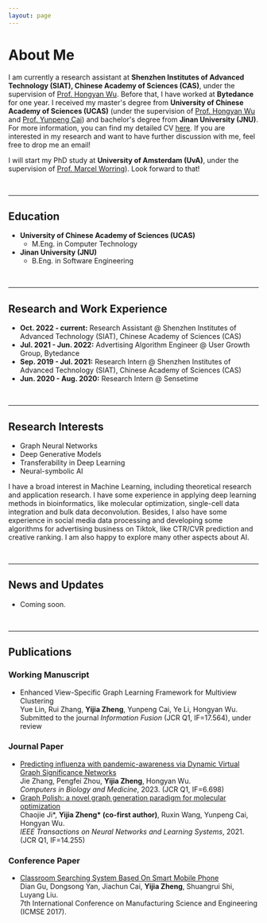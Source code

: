```yaml
---
layout: page
---
```


# About Me

I am currently a research assistant at **Shenzhen Institutes of Advanced Technology (SIAT), Chinese Academy of Sciences (CAS)**, under the supervision of [Prof. Hongyan Wu](https://people.ucas.edu.cn/~hywu). Before that, I have worked at **Bytedance** for one year. I received my master's degree from **University of Chinese Academy of Sciences (UCAS)** (under the supervision of [Prof. Hongyan Wu](https://people.ucas.edu.cn/~hywu) and [Prof. Yunpeng Cai](https://scholar.google.com/citations?user=_N0JJiEAAAAJ)) and bachelor's degree from **Jinan University (JNU)**. For more information, you can find my detailed CV [here](https://caihanlin.com/file/CV_Yijia_Zheng.pdf). If you are interested in my research and want to have further discussion with me, feel free to drop me an email! 

I will start my PhD study at **University of Amsterdam (UvA)**, under the supervision of [Prof. Marcel Worring](https://staff.fnwi.uva.nl/m.worring/)). Look forward to that!  

<br>

---

## Education

- **University of Chinese Academy of Sciences (UCAS)**
  - M.Eng. in Computer Technology
- **Jinan University (JNU)**
  - B.Eng. in Software Engineering

<br>

---

## Research and Work Experience

- **Oct. 2022 - current:** Research Assistant @ Shenzhen Institutes of Advanced Technology (SIAT), Chinese Academy of Sciences (CAS)
- **Jul. 2021 - Jun. 2022:** Advertising Algorithm Engineer @ User Growth Group, Bytedance
- **Sep. 2019 - Jul. 2021:** Research Intern @ Shenzhen Institutes of Advanced Technology (SIAT), Chinese Academy of Sciences (CAS)
- **Jun. 2020 - Aug. 2020:** Research Intern @ Sensetime

<br>

---

## Research Interests

- Graph Neural Networks
- Deep Generative Models
- Transferability in Deep Learning
- Neural-symbolic AI

I have a broad interest in Machine Learning, including theoretical research and application research. I have some experience in applying deep learning methods in bioinformatics, like molecular optimization, single-cell data integration and bulk data deconvolution. Besides, I also have some experience in social media data processing and developing some algorithms for advertising business on Tiktok, like CTR/CVR prediction and creative ranking. I am also happy to explore many other aspects about AI. 

<br>

---

## News and Updates

- Coming soon.  

<br>

---

## Publications

### Working Manuscript

- Enhanced View-Specific Graph Learning Framework for Multiview Clustering<br>Yue Lin, Rui Zhang, **Yijia Zheng**, Yunpeng Cai, Ye Li, Hongyan Wu. <br>Submitted to the journal *Information Fusion* (JCR Q1, IF=17.564), under review

### Journal Paper

- [Predicting influenza with pandemic-awareness via Dynamic Virtual Graph Significance Networks](https://www.sciencedirect.com/science/article/pii/S001048252300272X)<br>Jie Zhang, Pengfei Zhou, **Yijia Zheng**, Hongyan Wu. <br>*Computers in Biology and Medicine*, 2023. (JCR Q1, IF=6.698)
- [Graph Polish: a novel graph generation paradigm for molecular optimization](https://ieeexplore.ieee.org/abstract/document/9537642/)<br>Chaojie Ji\*, **Yijia Zheng\* (co-first author)**, Ruxin Wang, Yunpeng Cai, Hongyan Wu.<br>*IEEE Transactions on Neural Networks and Learning Systems*, 2021. (JCR Q1, IF=14.255)

### Conference Paper

- [Classroom Searching System Based On Smart Mobile Phone](https://www.atlantis-press.com/proceedings/icmse-17/25874947)<br>Dian Gu, Dongsong Yan, Jiachun Cai, **Yijia Zheng**, Shuangrui Shi, Luyang Liu. <br>7th International Conference on Manufacturing Science and Engineering (ICMSE 2017).



